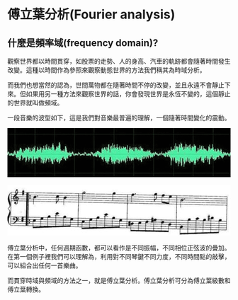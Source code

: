# 傅立葉分析(Fourier analysis)

## 什麼是頻率域(frequency domain)?

觀察世界都以時間貫穿，如股票的走勢、人的身高、汽車的軌跡都會隨著時間發生改變。這種以時間作為參照來觀察動態世界的方法我們稱其為時域分析。

而我們也想當然的認為，世間萬物都在隨著時間不停的改變，並且永遠不會靜止下來。但如果用另一種方法來觀察世界的話，你會發現世界是永恆不變的，這個靜止的世界就叫做頻域。

一段音樂的波型如下，這是我們對音樂最普遍的理解，一個隨著時間變化的震動。



![音樂的時間序列](<../.gitbook/assets/music-time-series-min (1).png>)

![音樂的頻譜](../.gitbook/assets/music-frequency-min.png)

傅立葉分析中，任何週期函數，都可以看作是不同振幅，不同相位正弦波的疊加。在第一個例子裡我們可以理解為，利用對不同琴鍵不同力度，不同時間點的敲擊，可以組合出任何一首樂曲。

而貫穿時域與頻域的方法之一，就是傅立葉分析。傅立葉分析可分為傅立葉級數和傅立葉轉換。



